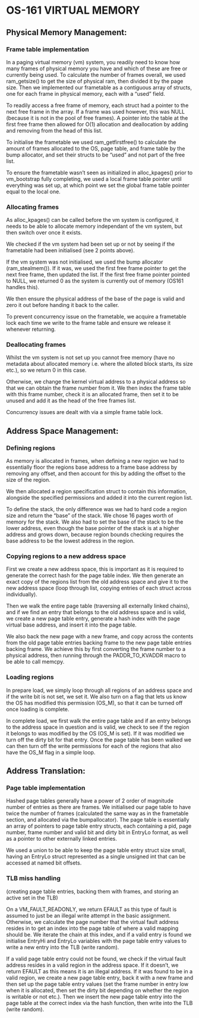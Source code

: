 # OS-161 VIRTUAL MEMORY #

## Physical Memory Management: ##

### Frame table implementation #
In a paging virtual memory (vm) system, you readily need to know how
many frames of physical memory you have and which of these are free
or currently being used. To calculate the number of frames overall,
we used ram_getsize() to get the size of physical ram, then divided
it by the page size. Then we implemented our frametable as a
contiguous array of structs, one for each frame in physical memory,
each with a “used” field.

To readily access a free frame of memory, each struct had a pointer
to the next free frame in the array. If a frame was used however,
this was NULL (because it is not in the pool of free frames). A
pointer into the table at the first free frame then allowed for O(1)
allocation and deallocation by adding and removing from the head of
this list.

To initialise the frametable we used ram_getfirstfree() to calculate
the amount of frames allocated to the OS, page table, and frame table
by the bump allocator, and set their structs to be “used” and not
part of the free list.

To ensure the frametable wasn’t seen as initialized in alloc_kpages()
prior to vm_bootstrap fully completing, we used a local frame table
pointer until everything was set up, at which point we set the global
frame table pointer equal to the local one.


### Allocating frames ##

As alloc_kpages() can be called before the vm system is configured,
it needs to be able to allocate memory independant of the vm system,
but then switch over once it exists.

We checked if the vm system had been set up or not by seeing if the
frametable had been initialised (see 2 points above).

If the vm system was not initialised, we used the bump allocator
(ram_stealmem()). If it was, we used the first free frame pointer to
get the next free frame, then updated the list. If the first free
frame pointer pointed to NULL, we returned 0 as the system is
currently out of memory (OS161 handles this).

We then ensure the physical address of the base of the page is valid
and zero it out before handing it back to the caller.

To prevent concurrency issue on the frametable, we acquire a
frametable lock each time we write to the frame table and ensure we
release it whenever returning.



### Deallocating frames ##

Whilst the vm system is not set up you cannot free memory (have no
metadata about allocated memory i.e. where the alloted block starts,
its size etc.), so we return 0 in this case.

Otherwise, we change the kernel virtual address to a physical address
so that we can obtain the frame number from it. We then index the
frame table with this frame number, check it is an allocated frame,
then set it to be unused and add it as the head of the free frames
list.

Concurrency issues are dealt with via a simple frame table lock.


## Address Space Management: ##

### Defining regions #

As memory is allocated in frames, when defining a new region we had
to essentially floor the regions base address to a frame base address
by removing any offset, and then account for this by adding the
offset to the size of the region.

We then allocated a region specification struct to contain this
information, alongside the specified permissions and added it into
the current region list.

To define the stack, the only difference was we had to hard code a
region size and return the “base” of the stack. We chose 16 pages
worth of memory for the stack. We also had to set the base of the
stack to be the lower address, even though the base pointer of the
stack is at a higher address and grows down, because region bounds
checking requires the base address to be the lowest address in the
region.


### Copying regions to a new address space #

First we create a new address space, this is important as it is
required to generate the correct hash for the page table index.
We then generate an exact copy of the regions list from the old
address space and give it to the new address space (loop through
list, copying entries of each struct across individually).

Then we walk the entire page table (traversing all externally linked
chains), and if we find an entry that belongs to the old address
space and is valid, we create a new page table entry, generate a hash
index with the page virtual base address, and insert it into the page
table.

We also back the new page with a new frame, and copy across the
contents from the old page table entries backing frame to the new
page table entries backing frame. We achieve this by first converting
the frame number to a physical address, then running through the
PADDR_TO_KVADDR macro to be able to call memcpy.



### Loading regions #

In prepare load, we simply loop through all regions of an address
space and if the write bit is not set, we set it. We also turn on a
flag that lets us know the OS has modified this permission (OS_M), so
that it can be turned off once loading is complete.

In complete load, we first walk the entire page table and if an entry
belongs to the address space in question and is valid, we check to
see if the region it belongs to was modified by the OS (OS_M is set).
If it was modified we turn off the dirty bit for that entry. Once the
page table has been walked we can then turn off the write permissions
for each of the regions that also have the OS_M flag in a simple
loop.


## Address Translation: ##

### Page table implementation #

Hashed page tables generally have a power of 2 order of magnitude
number of entries as there are frames. We initialised our page table
to have twice the number of frames (calculated the same way as in the
frametable section, and allocated via the bumpallocator).
The page table is essentially an array of pointers to page table
entry structs, each containing a pid, page number, frame number and
valid bit and dirty bit in EntryLo format, as well as a pointer to
other externally linked entries.

We used a union to be able to keep the page table entry struct size
small, having an EntryLo struct represented as a single unsigned int
that can be accessed at named bit offsets.



### TLB miss handling ##
(creating page table entries, backing them with frames,
and storing an active set in the TLB)

On a VM_FAULT_READONLY, we return EFAULT as this type of fault is
assumed to just be an illegal write attempt in the basic assignment.
Otherwise, we calculate the page number that the virtual fault
address resides in to get an index into the page table of where a
valid mapping should be. We iterate the chain at this index, and if a
valid entry is found we initialise EntryHi and EntryLo variables with
the page table entry values to write a new entry into the TLB (write
random).

If a valid page table entry could not be found, we check if the
virtual fault address resides in a valid region in the address space.
If it doesn’t, we return EFAULT as this means it is an illegal
address. If it was found to be in a valid region, we create a new
page table entry, back it with a new frame and then set up the page
table entry values (set the frame number in entry low when it is
allocated, then set the dirty bit depending on whether the region is
writable or not etc.). Then we insert the new page table entry into
the page table at the correct index via the hash function, then write
into the TLB (write random).
